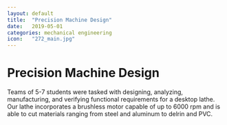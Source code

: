 ```yaml
---
layout: default
title:  "Precision Machine Design"
date:   2019-05-01
categories: mechanical engineering
icon:	"272_main.jpg"
---
```


<h1>Precision Machine Design</h1>

<p>Teams of 5-7 students were tasked with designing, analyzing, manufacturing, and verifying functional requirements for a desktop lathe. Our lathe incorporates a brushless motor capable of up to 6000 rpm and is able to cut materials ranging from steel and aluminum to delrin and PVC.</p>

<div class="box alt">
<div class="row uniform">
<div class="12u$"><span class="image fit"><img src="{{ site.url }}{{ site.baseurl }}/images/272/lathe.jpg" alt="" /></span></div>
<div class="12u$"><span class="image fit"><img src="{{ site.url }}{{ site.baseurl }}/images/272/stock.jpg" alt="" /></span></div>
</div>
</div>
